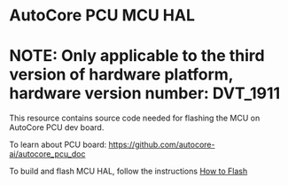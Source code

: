 # AutoCore PCU MCU HAL 

# NOTE: Only applicable to the third version of hardware platform, hardware version number: DVT_1911

This resource contains source code needed for flashing the MCU on AutoCore PCU dev board.

To learn about PCU board: https://github.com/autocore-ai/autocore_pcu_doc

To build and flash MCU HAL, follow the instructions [How to Flash](docs/How_to_flash.md)
